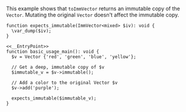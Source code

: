 This example shows that `toImmVector` returns an immutable copy of the `Vector`. Mutating the original `Vector` doesn't affect the immutable copy.

```basic-usage.php
function expects_immutable(ImmVector<mixed> $iv): void {
  \var_dump($iv);
}

<<__EntryPoint>>
function basic_usage_main(): void {
  $v = Vector {'red', 'green', 'blue', 'yellow'};

  // Get a deep, immutable copy of $v
  $immutable_v = $v->immutable();

  // Add a color to the original Vector $v
  $v->add('purple');

  expects_immutable($immutable_v);
}
```
